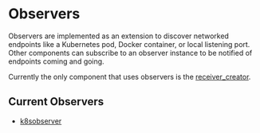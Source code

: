 # Observers

Observers are implemented as an extension to discover networked endpoints like a Kubernetes pod, Docker container, or local listening port. Other components can subscribe to an observer instance to be notified of endpoints coming and going.

Currently the only component that uses observers is the [receiver_creator](../../receiver/receivercreator/README.md).

## Current Observers

* [k8sobserver](k8sobserver/README.md)
